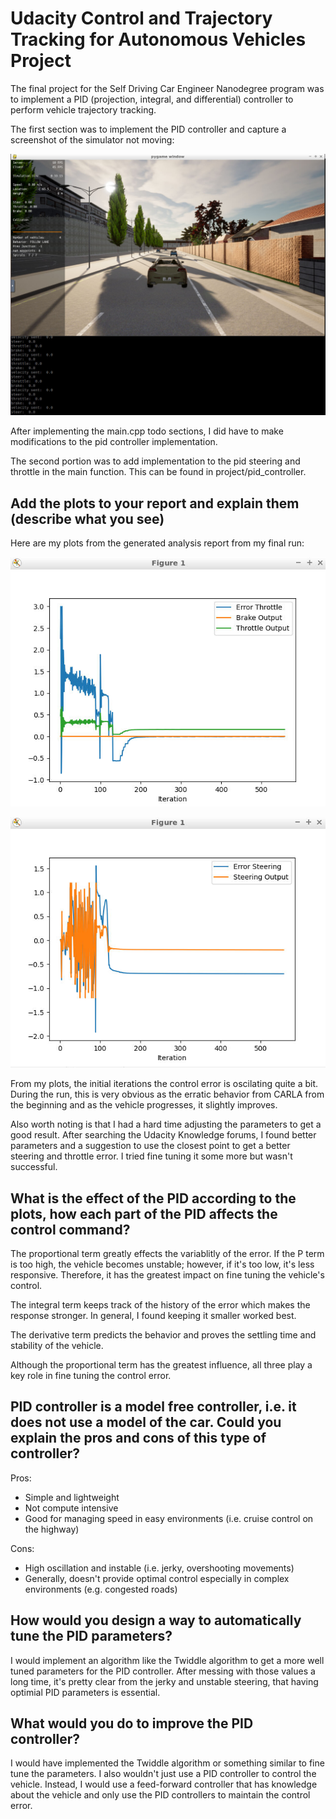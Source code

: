 # Udacity Control and Trajectory Tracking for Autonomous Vehicles Project

The final project for the Self Driving Car Engineer Nanodegree program was to implement a PID (projection, integral, and differential) controller to perform vehicle trajectory tracking.

The first section was to implement the PID controller and capture a screenshot of the simulator not moving:

![CARLA First Run](img/Carla_NoMainImpl.PNG "CARLA First Run")

After implementing the main.cpp todo sections, I did have to make modifications to the pid controller implementation.

The second portion was to add implementation to the pid steering and throttle in the main function. This can be found in project/pid_controller.

## Add the plots to your report and explain them (describe what you see)

Here are my plots from the generated analysis report from my final run:

![Error Throttle Brake Output Graph](img/ErrorThrottleBrakeThrottleOutput.PNG "Error Throttle Brake Output Graph")

![Error Steering Output](img/ErrorSteeringOutput.PNG "Error Steering Output")

From my plots, the initial iterations the control error is oscilating quite a bit. During the run, this is very obvious as the erratic behavior from CARLA from the beginning and as the vehicle progresses, it slightly improves.

Also worth noting is that I had a hard time adjusting the parameters to get a good result. After searching the Udacity Knowledge forums, I found better parameters and a suggestion to use the closest point to get a better steering and throttle error. I tried fine tuning it some more but wasn't successful.

## What is the effect of the PID according to the plots, how each part of the PID affects the control command?

The proportional term greatly effects the variablitly of the error. If the P term is too high, the vehicle becomes unstable; however, if it's too low, it's less responsive. Therefore, it has the greatest impact on fine tuning the vehicle's control.

The integral term keeps track of the history of the error which makes the response stronger. In general, I found keeping it smaller worked best.

The derivative term predicts the behavior and proves the settling time and stability of the vehicle.

Although the proportional term has the greatest influence, all three play a key role in fine tuning the control error.

## PID controller is a model free controller, i.e. it does not use a model of the car. Could you explain the pros and cons of this type of controller?

Pros:
  - Simple and lightweight
  - Not compute intensive
  - Good for managing speed in easy environments (i.e. cruise control on the highway)

Cons:
  - High oscillation and instable (i.e. jerky, overshooting movements)
  - Generally, doesn't provide optimal control especially in complex environments (e.g. congested roads)

## How would you design a way to automatically tune the PID parameters?

I would implement an algorithm like the Twiddle algorithm to get a more well tuned parameters for the PID controller. After messing with those values a long time, it's pretty clear from the jerky and unstable steering, that having optimial PID parameters is essential.

## What would you do to improve the PID controller?

I would have implemented the Twiddle algorithm or something similar to fine tune the parameters. I also wouldn't just use a PID controller to control the vehicle. Instead, I would use a feed-forward controller that has knowledge about the vehicle and only use the PID controllers to maintain the control error.

